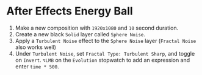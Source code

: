 # After Effects Energy Ball

1. Make a new composition with `1920x1080` and `10` second duration.
2. Create a new black `Solid` layer called `Sphere Noise`.
3. Apply a `Turbulent Noise` effect to the `Sphere Noise` layer (`Fractal Noise` also works well)
4. Under `Turbulent Noise`, set `Fractal Type: Turbulent Sharp`, and toggle on `Invert`. `⌥LMB` on the `Evolution` stopwatch to add an expression and enter `time * 500`.
